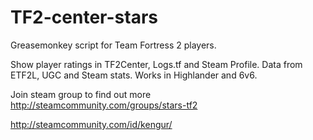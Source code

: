 TF2-center-stars
================
Greasemonkey script for Team Fortress 2 players.

Show player ratings in TF2Center, Logs.tf and Steam Profile. Data from ETF2L, UGC and Steam stats. Works in Highlander and 6v6.

Join steam group to find out more http://steamcommunity.com/groups/stars-tf2

http://steamcommunity.com/id/kengur/
